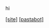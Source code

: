 

<p align="center">
  <p>hi</p>
  <a href="https://ethry.xyz">[site]</a> <a href="http://pastaisdelicious.cf">[pastabot]</a>
</p>
